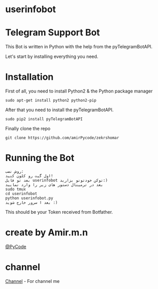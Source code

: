 # userinfobot
# Telegram Support Bot
This Bot is written in Python with the help from the pyTelegramBotAPI.

Let's start by installing everything you need.

# Installation

First of all, you need to install Python2 & the Python package manager

```
sudo apt-get install python2 python2-pip
```

After that you need to install the pyTelegramBotAPI.

```
sudo pip2 install pyTelegramBotAPI
```
Finally clone the repo

```
git clone https://github.com/amirPycode/zekrshomar
```

# Running the Bot

```
روش نصب:
اول گیت رو کلون کنید!
بعد تو فایل userinfobot توکن خودتونو بزارید:)
بعد در ترمینال دستور های زیر را وارد نمایید
sudo tmux
cd userinfobot
python userinfobot.py
بعد ا سرور خارج شوید :)
```
This should be your Token received from Botfather.



# create by Amir.m.n
[@PyCode](https://telegram.me/pycode) 

# channel

[Channel](https://telegram.me/amirPyCode) - For channel me
